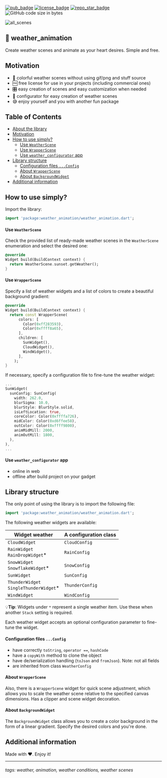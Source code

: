 [![pub_badge]][pub]
[![license_badge]][license]
[![repo_star_badge]][repo_star]
![GitHub code size in bytes][code_size_badge]

![all_scenes](images/all_scenes.gif)

## 🌇 weather_animation

Create weather scenes and animate as your heart desires. Simple and free.

## Motivation

- 🎨 colorful weather scenes without using gif/png and stuff source
- 🆓 free license for use in your projects (including commercial ones)
- 🎛 easy creation of scenes and easy customization when needed
- 🌅 configurator for easy creation of weather scenes
- 😅 enjoy yourself and you with another fun package

## Table of Contents

- [About the library](#-weather_animation)
- [Motivation](#motivation)
- [How to use simply?](#how-to-use-simply)
  - [Use `WeatherScene`](#use-weatherscene)
  - [Use `WrapperScene`](#use-wrapperscene)
  - [Use `weather_configurator` app](#use-weather_configurator-app)
- [Library structure](#library-structure)
  - [Configuration files `...Config`](#configuration-files-config)
  - [About `WrapperScene`](#about-wrapperscene)
  - [About `BackgroundWidget`](#about-backgroundwidget)
- [Additional information](#additional-information)

## How to use simply?

Import the library:
```dart
import 'package:weather_animation/weather_animation.dart';
```

#### Use `WeatherScene`

Check the provided list of ready-made weather scenes in the `WeatherScene` enumeration and select 
the desired one:
```dart
@override
Widget build(BuildContext context) {
  return WeatherScene.sunset.getWeather();
}
```

#### Use `WrapperScene`
Specify a list of weather widgets and a list of colors to create a beautiful background gradient:
```dart
@override
Widget build(BuildContext context) {
  return const WrapperScene(
      colors: [
        Color(0xff283593),
        Color(0xffff8a65),
      ],
      children: [
        SunWidget(),
        CloudWidget(),
        WindWidget(),
      ],
    );
}
```
If necessary, specify a configuration file to fine-tune the weather widget:
```dart
...
SunWidget(
  sunConfig: SunConfig(
    width: 262.0,
    blurSigma: 10.0,
    blurStyle: BlurStyle.solid,
    isLeftLocation: true,
    coreColor: Color(0xffffa726),
    midColor: Color(0xd6ffee58),
    outColor: Color(0xffff9800),
    animMidMill: 2000,
    animOutMill: 1800,
  ),
),
...
```

#### Use `weather_configurator` app
- online in web
- offline after build project on your gadget

## Library structure

The only point of using the library is to import the following file:
```dart
import 'package:weather_animation/weather_animation.dart';
```

The following weather widgets are available:

| Widget weather                             | A configuration class |
|--------------------------------------------|-----------------------|
| `CloudWidget`                              | `CloudConfig`         |
| `RainWidget`<br/>`RainDropWidget`*         | `RainConfig`          |
| `SnowWidget`<br/>`SnowflakeWidget`*        | `SnowConfig`          |
| `SunWidget`                                | `SunConfig`           |
| `ThunderWidget`<br/>`SingleThunderWidget`* | `ThunderConfig`       |
| `WindWidget`                               | `WindConfig`          |

💡**Tip**: Widgets under `*` represent a single weather item. Use these when another `Stack` setting is required.

Each weather widget accepts an optional configuration parameter to fine-tune the widget.

#### Configuration files `...Config`
- have correctly `toString`, `operator ==`, `hashCode`
- have a `copyWith` method to clone the object
- have de/serialization handling (`toJson` and `fromJson`). Note: not all fields
- are inherited from class `WeatherConfig`

#### About `WrapperScene`
Also, there is a `WrapperScene` widget for quick scene adjustment, which allows you to scale the 
weather scene relative to the specified canvas dimensions. Has a clipper and scene widget decoration.

#### About `BackgroundWidget`
The `BackgroundWidget` class allows you to create a color background in the form of a linear gradient.
Specify the desired colors and you're done.

## Additional information
Made with ❤️. Enjoy it!

---

###### tags: weather, animation, weather conditions, weather scenes

<!-- Links -->
[pub_badge]: https://img.shields.io/pub/v/weather_animation.svg?style=plastic
[license_badge]: https://img.shields.io/github/license/PackRuble/weather_animation?style=plastic
[code_size_badge]: https://img.shields.io/github/languages/code-size/PackRuble/weather_animation?style=plastic
[repo_star_badge]: https://img.shields.io/github/stars/PackRuble/weather_animation?style=plastic

[pub]: https://pub.dev/packages/weather_animation
[license]: https://github.com/PackRuble/weather_animation/blob/master/LICENSE
[repo_star]: https://github.com/PackRuble/weather_animation

